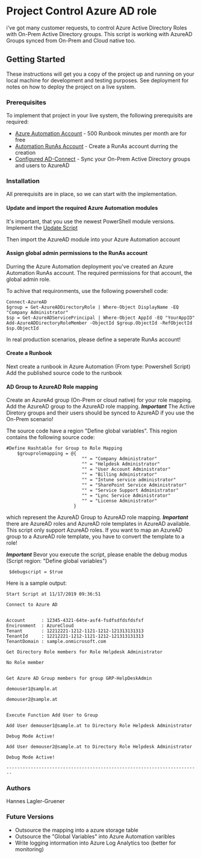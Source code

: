 # Project Control Azure AD role
i've got many customer requests, to control Azure Active Directory Roles with On-Prem Active Directory groups.
This script is working with AzureAD Groups synced from On-Prem and Cloud native too.

## Getting Started
These instructions will get you a copy of the project up and running on your local machine for development and testing purposes. See deployment for notes on how to deploy the project on a live system.

### Prerequisites
To implement that project in your live system, the following prerequisits are required:

* [Azure Automation Account](https://azure.microsoft.com/de-de/services/automation/) - 500 Runbook minutes per month are for free
* [Automation RunAs Account](https://docs.microsoft.com/en-us/azure/automation/manage-runas-account) - Create a RunAs account durring the creation
* [Configured AD-Connect](https://docs.microsoft.com/en-us/azure/active-directory/hybrid/how-to-connect-install-roadmap) - Sync your On-Prem Active Directory groups and users to AzureAD

### Installation
All prerequisits are in place, so we can start with the implementation.

#### Update and import the required Azure Automation modules
It's important, that you use the newest PowerShell module versions.
Implement the [Update Script](https://github.com/laglergruener/AzurePSScripts/tree/master/RBAC/RB-ControlAzureADRBACRoles/UpdateModule) 

Then import the AzureAD module into your Azure Automation account

#### Assign global admin permissions to the RunAs account
Durring the Azure Automation deployment you've created an Azure Automation RunAs account.
The required permissions for that account, the global admin role.

To achive that requironments, use the following powershell code:

````
Connect-AzureAD
$group = Get-AzureADDirectoryRole | Where-Object DisplayName -EQ "Company Administrator"
$sp = Get-AzureADServicePrincipal | Where-Object AppId -EQ "YourAppID"
Add-AzureADDirectoryRoleMember -ObjectId $group.ObjectId -RefObjectId $sp.ObjectId

````

In real production scenarios, please define a seperate RunAs account!

#### Create a Runbook
Next create a runbook in Azure Automation (From type: Powershell Script)
Add the published source code to the runbook

#### AD Group to AzureAD Role mapping
Create an AzureAd group (On-Prem or cloud native) for your role mapping.
Add the AzureAD group to the AzureAD role mapping. 
***Important*** The Active Diretory groups and their users should be synced to AzureAD if you use the On-Prem scenario!

The source code have a region "Define global variables". This region contains the following source code:
````
#Define Hashtable for Group to Role Mapping
    $grouprolemapping = @{
                            "" = "Company Administrator"
                            "" = "Helpdesk Administrator"
                            "" = "User Account Administrator"
                            "" = "Billing Administrator"
                            "" = "Intune service administrator"
                            "" = "SharePoint Service Administrator"
                            "" = "Service Support Administrator"
                            "" = "Lync Service Administrator"
                            "" = "License Administrator"
                         }

````
which represent the AzureAD Group to AzureAD role mapping. 
***Important*** there are AzureAD roles and AzureAD role templates in AzureAD available. This script only support AzureAD roles.
If you want to map an AzureAD group to a AzureAD role template, you have to convert the template to a role!

***Important*** Bevor you execute the script, please enable the debug modus (Script region: "Define global variables")

````
 $debugscript = $true
````

Here is a sample output:

````
Start Script at 11/17/2019 09:36:51

Connect to Azure AD


Account      : 12345-4321-64te-asf4-fsdfsdfdsfdsfsf
Environment  : AzureCloud
Tenant       : 12212221-1212-1121-1212-121313131313
TenantId     : 12212221-1212-1121-1212-121313131313
TenantDomain : sample.onmicrosoft.com

Get Directory Role members for Role Helpdesk Administrator

No Role member


Get Azure AD Group members for group GRP-HelpDeskAdmin

demouser1@sample.at

demouser2@sample.at


Execute Function Add User to Group

Add User demouser1@sample.at to Directory Role Helpdesk Administrator

Debug Mode Active!

Add User demouser2@sample.at to Directory Role Helpdesk Administrator

Debug Mode Active!

------------------------------------------------------------------------
````

### Authors
Hannes Lagler-Gruener

### Future Versions
* Outsource the mapping into a azure storage table
* Outsource the "Global Variables" into Azure Automation varibles
* Write logging intormation into Azure Log Analytics too (better for monitoring)


